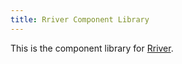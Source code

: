 ```yaml
---
title: Rriver Component Library
---
```

This is the component library for [Rriver](http://parashuto.com/rriver).
